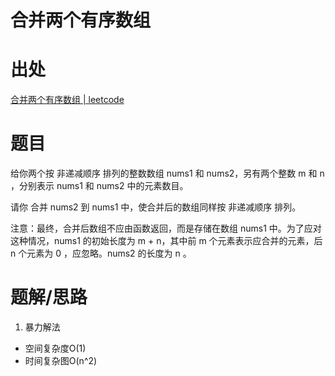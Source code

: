 #  合并两个有序数组
# 出处

[合并两个有序数组 | leetcode](https://leetcode-cn.com/problems/merge-sorted-array/)

# 题目
给你两个按 非递减顺序 排列的整数数组 nums1 和 nums2，另有两个整数 m 和 n ，分别表示 nums1 和 nums2 中的元素数目。

请你 合并 nums2 到 nums1 中，使合并后的数组同样按 非递减顺序 排列。

注意：最终，合并后数组不应由函数返回，而是存储在数组 nums1 中。为了应对这种情况，nums1 的初始长度为 m + n，其中前 m 个元素表示应合并的元素，后 n 个元素为 0 ，应忽略。nums2 的长度为 n 。

# 题解/思路

1. 暴力解法
  - 空间复杂度O(1)
  - 时间复杂图O(n^2)
  ```

  ````
